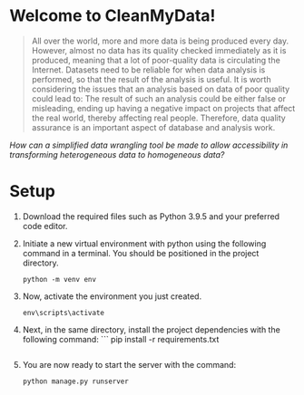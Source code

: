 # Welcome to CleanMyData!

> All over the world, more and more data is being produced every day.
> However, almost no data has its quality checked immediately as it is
> produced, meaning that a lot of poor-quality data is circulating the
> Internet. Datasets need to be reliable for when data analysis is
> performed, so that the result of the analysis is useful. It is worth
> considering the issues that an analysis based on data of poor quality
> could lead to: The result of such an analysis could be either false or
> misleading, ending up having a negative impact on projects that affect
> the real world, thereby affecting real people. Therefore, data quality
> assurance is an important aspect of database and analysis work.

*How can a simplified data wrangling tool be made to allow accessibility in transforming heterogeneous data to homogeneous data?*


# Setup

1. Download the required files such as Python 3.9.5 and your preferred
    code editor.
    
2. Initiate a new virtual environment with python using the following command in a terminal. You should be positioned in the project directory.
	```
	python -m venv env
	```
	
3. Now, activate the environment you just created.
	```
	env\scripts\activate
	```

4. Next, in the same directory, install the project dependencies with the following command:
    	```
	pip install -r requirements.txt
	```

5. You are now ready to start the server with the command:
	```
	python manage.py runserver
